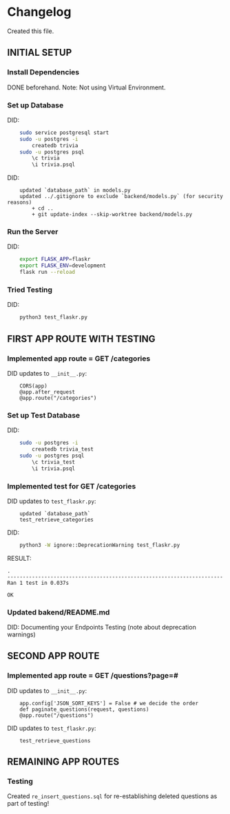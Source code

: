 
# Changelog
Created this file.

## INITIAL SETUP

### Install Dependencies
DONE beforehand. Note: Not using Virtual Environment.

### Set up Database
DID:
```bash
    sudo service postgresql start
    sudo -u postgres -i
        createdb trivia
    sudo -u postgres psql
        \c trivia
        \i trivia.psql
```
DID:
```
    updated `database_path` in models.py
    updated ../.gitignore to exclude `backend/models.py` (for security reasons)
        + cd ..
        + git update-index --skip-worktree backend/models.py
```

### Run the Server
DID:
```bash
    export FLASK_APP=flaskr
    export FLASK_ENV=development
    flask run --reload
```

### Tried Testing
DID:
```bash
    python3 test_flaskr.py
```

## FIRST APP ROUTE WITH TESTING

### Implemented app route = GET /categories
DID updates to `__init__.py`:
```
    CORS(app)
    @app.after_request
    @app.route("/categories")
```

### Set up Test Database
DID:
```bash
    sudo -u postgres -i
        createdb trivia_test
    sudo -u postgres psql
        \c trivia_test
        \i trivia.psql
```

### Implemented test for GET /categories
DID updates to `test_flaskr.py`:
```
    updated `database_path`
    test_retrieve_categories
```
DID:
```bash
    python3 -W ignore::DeprecationWarning test_flaskr.py
```
RESULT:
```
.
----------------------------------------------------------------------
Ran 1 test in 0.037s

OK
```

### Updated bakend/README.md
DID:
    Documenting your Endpoints
    Testing (note about deprecation warnings)

## SECOND APP ROUTE

### Implemented app route = GET /questions?page=#
DID updates to `__init__.py`:
```
    app.config['JSON_SORT_KEYS'] = False # we decide the order
    def paginate_questions(request, questions)
    @app.route("/questions")
```
DID updates to `test_flaskr.py`:
```
    test_retrieve_questions
```

## REMAINING APP ROUTES

### Testing
Created `re_insert_questions.sql` for re-establishing deleted questions as part of testing!